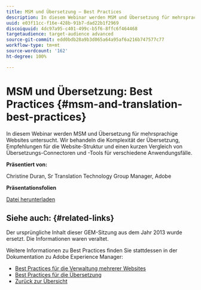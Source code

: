 ```yaml
---
title: MSM und Übersetzung – Best Practices
description: In diesem Webinar werden MSM und Übersetzung für mehrsprachige Websites untersucht. Wir behandeln die Komplexität der Übersetzung, Empfehlungen für die Website-Struktur und einen kurzen Vergleich von Übersetzungs-Connectoren und -Tools für verschiedene Anwendungsfälle.
uuid: e03f11cc-f16e-428b-91b7-dad22b1f2969
discoiquuid: 4dc97a95-c401-499c-b5f6-8ffc6f464468
targetaudience: target-audience advanced
source-git-commit: edd0bdb28a9b3d065a64a95af6a216b747577c77
workflow-type: tm+mt
source-wordcount: '162'
ht-degree: 100%

---
```


# MSM und Übersetzung: Best Practices {#msm-and-translation-best-practices}

In diesem Webinar werden MSM und Übersetzung für mehrsprachige Websites untersucht. Wir behandeln die Komplexität der Übersetzung, Empfehlungen für die Website-Struktur und einen kurzen Vergleich von Übersetzungs-Connectoren und -Tools für verschiedene Anwendungsfälle.

**Präsentiert von:**

Christine Duran, Sr Translation Technology Group Manager, Adobe

**Präsentationsfolien**

[Datei herunterladen](assets/20130731-adobe-msm-and-translation-best-practices.pdf)

## Siehe auch: {#related-links}

Der ursprüngliche Inhalt dieser GEM-Sitzung aus dem Jahr 2013 wurde ersetzt. Die Informationen waren veraltet.

Weitere Informationen zu Best Practices finden Sie stattdessen in der Dokumentation zu Adobe Experience Manager:

* [Best Practices für die Verwaltung mehrerer Websites](https://docs.adobe.com/docs/de/aem/6-1/administer/sites/msm/msm-bp.html)
* [Best Practices für die Übersetzung](https://docs.adobe.com/docs/de/aem/6-1/administer/sites/translation/tc-bp.html)
* [Zurück zur Übersicht](https://helpx.adobe.com/de/experience-manager/kt/eseminars/gems/aem-index.html)
